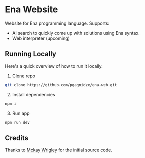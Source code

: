 # Ena Website

Website for Ena programming language. Supports:
- AI search to quickly come up with solutions using Ena syntax.
- Web interpreter (upcoming)

## Running Locally

Here's a quick overview of how to run it locally.

1. Clone repo

```bash
git clone https://github.com/pgagnidze/ena-web.git
```

2. Install dependencies

```bash
npm i
```

3. Run app

```bash
npm run dev
```

## Credits

Thanks to [Mckay Wrigley](https://github.com/mckaywrigley/paul-graham-gpt) for the initial source code.